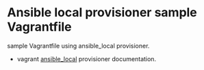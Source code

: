 # Ansible local provisioner sample Vagrantfile
sample Vagrantfile using ansible_local provisioner.

- vagrant [ansible_local](https://www.vagrantup.com/docs/provisioning/ansible_local.html) provisioner documentation.
